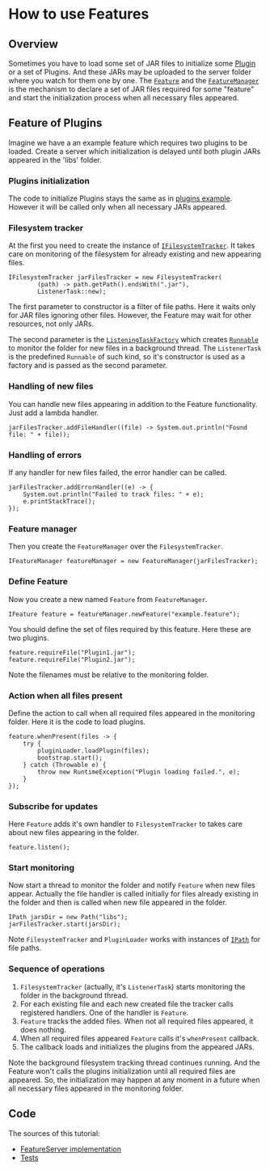# How to use Features

## Overview

Sometimes you have to load some set of JAR files to initialize some [Plugin](PluginExample.html) or a set of Plugins. And these JARs may be uploaded to the server folder where you watch for them one by one.
The [`Feature`](http://smarttools.github.io/smartactors-core/apidocs/info/smart_tools/smartactors/core/ifeature_manager/IFeature.html) and the [`FeatureManager`](http://smarttools.github.io/smartactors-core/apidocs/info/smart_tools/smartactors/core/ifeature_manager/IFeatureManager.html) is the mechanism to declare a set of JAR files required for some "feature" and start the initialization process when all necessary files appeared.

## Feature of Plugins

Imagine we have a an example feature which requires two plugins to be loaded. Create a server which initialization is delayed until both plugin JARs appeared in the 'libs' folder.

### Plugins initialization

The code to initialize Plugins stays the same as in [plugins example]((PluginExample.html)). However it will be called only when all necessary JARs appeared.

### Filesystem tracker

At the first you need to create the instance of [`IFilesystemTracker`](http://smarttools.github.io/smartactors-core/apidocs/info/smart_tools/smartactors/core/ifilesystem_tracker/IFilesystemTracker.html). It takes care on monitoring of the filesystem for already existing and new appearing files.

    IFilesystemTracker jarFilesTracker = new FilesystemTracker(
            (path) -> path.getPath().endsWith(".jar"),
            ListenerTask::new);
            
The first parameter to constructor is a filter of file paths. Here it waits only for JAR files ignoring other files. However, the Feature may wait for other resources, not only JARs.

The second parameter is the [`ListeningTaskFactory`](http://smarttools.github.io/smartactors-core/apidocs/info/smart_tools/smartactors/core/filesystem_tracker/ListeningTaskFactory.html) which creates [`Runnable`](http://docs.oracle.com/javase/8/docs/api/java/lang/Runnable.html) to monitor the folder for new files in a background thread. The `ListenerTask` is the predefined `Runnable` of such kind, so it's constructor is used as a factory and is passed as the second parameter.
 
### Handling of new files

You can handle new files appearing in addition to the Feature functionality. Just add a lambda handler.

    jarFilesTracker.addFileHandler((file) -> System.out.println("Found file: " + file));

### Handling of errors

If any handler for new files failed, the error handler can be called.

    jarFilesTracker.addErrorHandler((e) -> {
        System.out.println("Failed to track files: " + e);
        e.printStackTrace();
    });

### Feature manager

Then you create the `FeatureManager` over the `FilesystemTracker`.

    IFeatureManager featureManager = new FeatureManager(jarFilesTracker);
    
### Define Feature

Now you create a new named `Feature` from `FeatureManager`.
 
    IFeature feature = featureManager.newFeature("example.feature");
    
You should define the set of files required by this feature. Here these are two plugins.

    feature.requireFile("Plugin1.jar");
    feature.requireFile("Plugin2.jar");

Note the filenames must be relative to the monitoring folder.

### Action when all files present

Define the action to call when all required files appeared in the monitoring folder. Here it is the code to load plugins.

    feature.whenPresent(files -> {
        try {
            pluginLoader.loadPlugin(files);
            bootstrap.start();
        } catch (Throwable e) {
            throw new RuntimeException("Plugin loading failed.", e);
        }
    });
    
### Subscribe for updates

Here `Feature` adds it's own handler to `FilesystemTracker` to takes care about new files appearing in the folder. 

    feature.listen();
    
### Start monitoring

Now start a thread to monitor the folder and notify `Feature` when new files appear. Actually the file handler is called initially for files already existing in the folder and then is called when new file appeared in the folder.

    IPath jarsDir = new Path("libs");
    jarFilesTracker.start(jarsDir);
    
Note `FilesystemTracker` and `PluginLoader` works with instances of [`IPath`](http://smarttools.github.io/smartactors-core/apidocs/info/smart_tools/smartactors/core/ipath/IPath.html) for file paths.
    
### Sequence of operations

1. `FilesystemTracker` (actually, it's `ListenerTask`) starts monitoring the folder in the background thread.
2. For each existing file and each new created file the tracker calls registered handlers. One of the handler is `Feature`.
3. `Feature` tracks the added files. When not all required files appeared, it does nothing.
4. When all required files appeared `Feature` calls it's `whenPresent` callback.
5. The callback loads and initializes the plugins from the appeared JARs.

Note the background filesystem tracking thread continues running. And the Feature won't calls the plugins initialization until all required files are appeared. So, the initialization may happen at any moment in a future when all necessary files appeared in the monitoring folder.

## Code

The sources of this tutorial:

* [FeatureServer implementation](http://smarttools.github.io/smartactors-core/xref/info/smart_tools/smartactors/core/examples/feature/package-frame.html)
* [Tests](http://smarttools.github.io/smartactors-core/core.examples/xref-test/info/smart_tools/smartactors/core/examples/FeatureExample.html)
